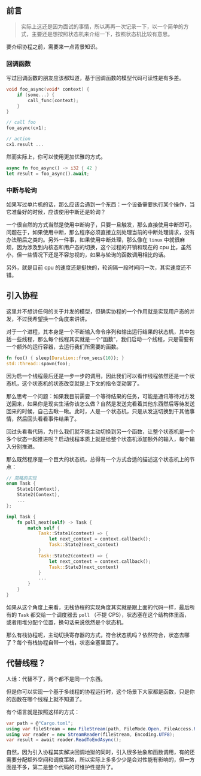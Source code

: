 ## 前言

> 实际上这还是因为面试的事情，所以再再一次记录一下，以一个简单的方式，主要还是想按照状态机来介绍一下，按照状态机比较有意思。

要介绍协程之前，需要来一点背景知识。

### 回调函数

写过回调函数的朋友应该都知道，基于回调函数的模型代码可读性是有多差。

```c
void foo_async(void* context) {
    if (some...) {
        call_func(context);
    }
}

// call foo
foo_async(cx1);

// action
cx1.result ...
```

然而实际上，你可以使用更加优雅的方式。

```rust
async fn foo_async() -> i32 { 42 }
let result = foo_async().await;
```
### 中断与轮询

如果写过单片机的话，那么应该会遇到一个东西：一个设备需要执行某个操作，当它准备好的时候，应该使用中断还是轮询？

一个很自然的方式当然是使用中断钩子，只要一旦触发，那么直接使用中断即可。问题在于，如果使用中断，那么程序必须直接立刻处理当前的中断处理请求，没有办法稍后之类的。另外一件事，如果使用中断处理，那么像在 `linux` 中就很麻烦，因为涉及到内核态和用户态的切换，这个过程的开销和现在的 cpu 比，虽然小，但一些情况下还是不容忽视的，如果与轮询的函数调用相比的话。

另外，就是目前 cpu 的速度还是挺快的，轮询隔一段时间问一次，其实速度还不错。

## 引入协程

这里并不想讲任何的关于并发的模型，但确实协程的一个作用就是实现用户态的并发，不过我希望换一个角度来讲讲。

对于一个进程，其本身是一个不断输入命令序列和输出运行结果的状态机，其中包括一些线程，那么每个线程其实就是一个“函数”，我们启动一个线程，只是需要有一个额外的运行容器，去运行我们所需要的函数。

```rust
fn foo() { sleep(Duration::from_secs(10)); }
std::thread::spawn(foo);
```

因为启一个线程最后还是一步一步的调用，因此我们可以看作线程依然还是一个状态机，这个状态机的状态改变就是上下文的指令变动罢了。

那么思考一个问题：如果我目前需要一个等待结果的任务，可能是通讯等待对方发送回来，如果你是现实生活你该怎么做？自然是发送完看着其他东西然后等待发送回来的时候，自己去瞅一瞅。此时，人是一个状态机，只是从发送切换到干其他事情，然后回头看看事件结果了。

回过头看看代码，为什么我们就不能主动切换到另一个函数，让整个状态机是一个多个状态一起推进呢？启动线程本质上就是给整个状态机添加额外的输入，每个输入分别推进。

那么既然程序是一个巨大的状态机，总得有一个方式合适的描述这个状态机上的节点：

```rust
// 简略的实现
enum Task {
    State1(Context),
    State2(Context),
    ...    
};

impl Task {
    fn poll_next(self) -> Task {
        match self {
            Task::State1(context) => {
                let next_context = context.callback();
                Task::State2(next_context)
            }
            Task::State2(context) => {
                let next_context = context.callback();
                Task::State3(next_context)
            }
            ...
        }
    }
}
```

如果从这个角度上来看，无栈协程的实现角度其实就是跟上面的代码一样，最后所有的 `Task` 都交给一个调度器去 `poll` （不提 CPS），状态塞在这个结构体里面，或者用堆分配个位置，换句话来说依然是个状态机。

那么有栈协程呢，主动切换寄存器的方式，符合状态机吗？依然符合，状态去哪了？每个有栈协程自带一个栈，状态全塞里面了。

## 代替线程？

人话：代替不了，两个都不是同一个东西。

但是你可以实现一个基于多线程的协程运行时，这个场景下大家都是函数，只是你的函数在哪个线程上就不知道了。

有个语言就是按照这样的方式：

```csharp
var path = @"Cargo.toml";
using var fileStream = new FileStream(path, FileMode.Open, FileAccess.Read);
using var reader = new StreamReader(fileStream, Encoding.UTF8);
var result = await reader.ReadToEndAsync();
```

自然，因为引入协程其实解决回调地狱的同时，引入很多抽象和函数调用，有的还需要分配额外空间和调度策略，所以实际上多多少少是会对性能有影响的，但一方面是不多，第二是整个代码的可维护性提升了。
